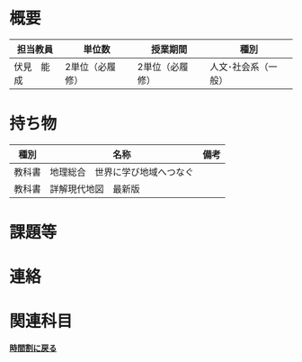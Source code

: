 # 概要
| 担当教員  | 単位数      | 授業期間     | 種別         |
|-------|----------|----------|------------|
| 伏見　能成 | 2単位（必履修） | 2単位（必履修） | 人文･社会系（一般） |
# 持ち物
| 種別  | 名称               | 備考 |
|-----|------------------| --- |
| 教科書 | 地理総合　世界に学び地域へつなぐ |    |
| 教科書 | 詳解現代地図　最新版       |    |
# 課題等

# 連絡

# 関連科目
[**時間割に戻る**](../timetable.md)
